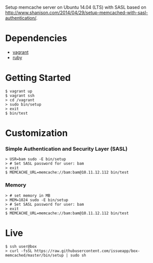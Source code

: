 Setup memcache server on Ubuntu 14.04 (LTS) with SASL based on http://www.shanison.com/2014/04/29/setup-memcached-with-sasl-authentication/.

# Dependencies

   - [vagrant](http://vagrantup.com)
   - [ruby](https://www.ruby-lang.org)

# Getting Started

    $ vagrant up
    $ vagrant ssh
    > cd /vagrant
    > sudo bin/setup
    > exit
    $ bin/test

# Customization

### Simple Authentication and Security Layer (SASL)

    > USR=bam sudo -E bin/setup
    > # Set SASL password for user: bam
    > exit
    $ MEMCACHE_URL=memcache://bam:bam@10.11.12.112 bin/test

### Memory

    > # set memory in MB
    > MEM=1024 sudo -E bin/setup
    > # Set SASL password for user: bam
    > exit
    $ MEMCACHE_URL=memcache://bam:bam@10.11.12.112 bin/test

# Live

    $ ssh user@box
    > curl -fsSL https://raw.githubusercontent.com/issueapp/box-memcached/master/bin/setup | sudo sh
